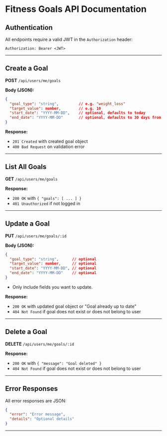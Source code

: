 # Fitness Goals API Documentation

## Authentication
All endpoints require a valid JWT in the `Authorization` header:

```
Authorization: Bearer <JWT>
```

---

## Create a Goal

**POST** `/api/users/me/goals`

**Body (JSON):**
```json
{
  "goal_type": "string",         // e.g. "weight_loss"
  "target_value": number,        // e.g. 10
  "start_date": "YYYY-MM-DD",    // optional, defaults to today
  "end_date": "YYYY-MM-DD"       // optional, defaults to 30 days from today
}
```

**Response:**
- `201 Created` with created goal object
- `400 Bad Request` on validation error

---

## List All Goals

**GET** `/api/users/me/goals`

**Response:**
- `200 OK` with `{ "goals": [ ... ] }`
- `401 Unauthorized` if not logged in

---

## Update a Goal

**PUT** `/api/users/me/goals/:id`

**Body (JSON):**
```json
{
  "goal_type": "string",      // optional
  "target_value": number,     // optional
  "start_date": "YYYY-MM-DD", // optional
  "end_date": "YYYY-MM-DD"    // optional
}
```
- Only include fields you want to update.

**Response:**
- `200 OK` with updated goal object or "Goal already up to date"
- `404 Not Found` if goal does not exist or does not belong to user

---

## Delete a Goal

**DELETE** `/api/users/me/goals/:id`

**Response:**
- `200 OK` with `{ "message": "Goal deleted" }`
- `404 Not Found` if goal does not exist or does not belong to user

---

## Error Responses

All error responses are JSON:
```json
{
  "error": "Error message",
  "details": "Optional details"
}
```

---
